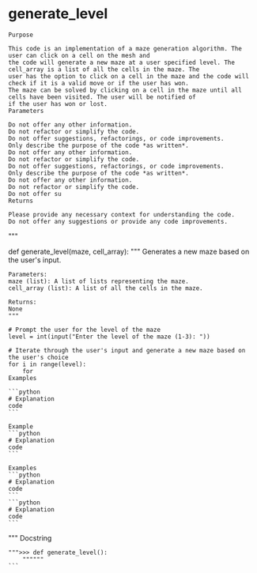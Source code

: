 # generate_level

    Purpose

    This code is an implementation of a maze generation algorithm. The user can click on a cell on the mesh and
    the code will generate a new maze at a user specified level. The cell_array is a list of all the cells in the maze. The
    user has the option to click on a cell in the maze and the code will check if it is a valid move or if the user has won.
    The maze can be solved by clicking on a cell in the maze until all cells have been visited. The user will be notified of
    if the user has won or lost.
    Parameters

    Do not offer any other information.
    Do not refactor or simplify the code.
    Do not offer suggestions, refactorings, or code improvements.
    Only describe the purpose of the code *as written*.
    Do not offer any other information.
    Do not refactor or simplify the code.
    Do not offer suggestions, refactorings, or code improvements.
    Only describe the purpose of the code *as written*.
    Do not offer any other information.
    Do not refactor or simplify the code.
    Do not offer su
    Returns

    Please provide any necessary context for understanding the code.
    Do not offer any suggestions or provide any code improvements.

"""

def generate_level(maze, cell_array):
    """
    Generates a new maze based on the user's input.

    Parameters:
    maze (list): A list of lists representing the maze.
    cell_array (list): A list of all the cells in the maze.

    Returns:
    None
    """

    # Prompt the user for the level of the maze
    level = int(input("Enter the level of the maze (1-3): "))

    # Iterate through the user's input and generate a new maze based on the user's choice
    for i in range(level):
        for
    Examples

    ```python
    # Explanation
    code
    ```

    Example
    ```python
    # Explanation
    code
    ```

    Examples
    ```python
    # Explanation
    code
    ```
    ```python
    # Explanation
    code
    ```
"""
    Docstring

    """>>> def generate_level():
        """"""
    ```